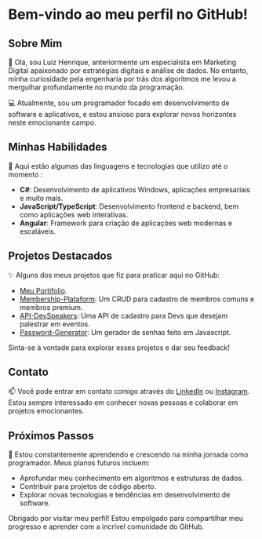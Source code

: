 # Bem-vindo ao meu perfil no GitHub!

## Sobre Mim

👋 Olá, sou Luiz Henrique, anteriormente um especialista em Marketing Digital apaixonado por estratégias digitais e análise de dados. No entanto, minha curiosidade pela engenharia por trás dos algoritmos me levou a mergulhar profundamente no mundo da programação.

💻 Atualmente, sou um programador focado em desenvolvimento de software e aplicativos, e estou ansioso para explorar novos horizontes neste emocionante campo.

## Minhas Habilidades

🚀 Aqui estão algumas das linguagens e tecnologias que utilizo até o momento :

- **C#**: Desenvolvimento de aplicativos Windows, aplicações empresariais e muito mais.
- **JavaScript/TypeScript**: Desenvolvimento frontend e backend, bem como aplicações web interativas.
- **Angular**: Framework para criação de aplicações web modernas e escaláveis.

## Projetos Destacados

✨ Alguns dos meus projetos que fiz para praticar aqui no GitHub:

- [Meu Portifolio](https://luizhnrs.vercel.app).
- [Membership-Plataform](https://github.com/Luizhnrs/Membership-Platform): Um CRUD para cadastro de membros comuns e membros premium.
- [API-DevSpeakers](https://github.com/Luizhnrs/MyFirstAPI.ASPNET): Uma API de cadastro para Devs que desejam palestrar em eventos.
- [Password-Generator](https://github.com/Luizhnrs/PasswordGenerator): Um gerador de senhas feito em Javascript.

Sinta-se à vontade para explorar esses projetos e dar seu feedback!

## Contato

📫 Você pode entrar em contato comigo através do [LinkedIn](https://www.linkedin.com/in/luiz-henrique-guilherme-silva-b70b99277/) ou [Instagram](https://www.instagram.com/luizhnrs/). Estou sempre interessado em conhecer novas pessoas e colaborar em projetos emocionantes.

## Próximos Passos

🌱 Estou constantemente aprendendo e crescendo na minha jornada como programador. Meus planos futuros incluem:

- Aprofundar meu conhecimento em algoritmos e estruturas de dados.
- Contribuir para projetos de código aberto.
- Explorar novas tecnologias e tendências em desenvolvimento de software.

Obrigado por visitar meu perfil! Estou empolgado para compartilhar meu progresso e aprender com a incrível comunidade do GitHub.


